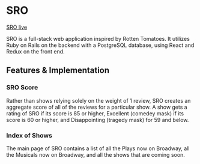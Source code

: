 # SRO
[SRO live](https://sro-ttentomatoes.herokuapp.com)

SRO is a full-stack web application inspired by Rotten Tomatoes. It utilizes Ruby on Rails on the backend with a PostgreSQL database, using React and Redux on the front end.

## Features & Implementation

### SRO Score
Rather than shows relying solely on the weight of 1 review, SRO creates an aggregate score of all of the reviews for a particular show.  A show gets a rating of SRO if its score is 85 or higher, Excellent (comedey mask) if its score is 60 or higher, and Disappointing (tragedy mask) for 59 and below.

### Index of Shows
The main page of SRO contains a list of all the Plays now on Broadway, all the Musicals now on Broadway, and all the shows that are coming soon. 
